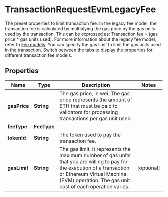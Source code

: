 

# TransactionRequestEvmLegacyFee

The preset properties to limit transaction fee.  In the legacy fee model, the transaction fee is calculated by multiplying the gas price by the gas units used by the transaction. This can be expressed as: Transaction fee =  (gas price * gas units used). For more information about the legacy fee model, refer to [Fee models](https://www.cobo.com/developers/v2/guides/transactions/estimate-fees#fee-models).  You can specify the gas limit to limit the gas units used in the transaction.  Switch between the tabs to display the properties for different transaction fee models. 

## Properties

| Name | Type | Description | Notes |
|------------ | ------------- | ------------- | -------------|
|**gasPrice** | **String** | The gas price, in wei. The gas price represents the amount of ETH that must be paid to validators for processing transactions per gas unit used. |  |
|**feeType** | **FeeType** |  |  |
|**tokenId** | **String** | The token used to pay the transaction fee. |  |
|**gasLimit** | **String** | The gas limit. It represents the maximum number of gas units that you are willing to pay for the execution of a transaction or Ethereum Virtual Machine (EVM) operation. The gas unit cost of each operation varies. |  [optional] |



